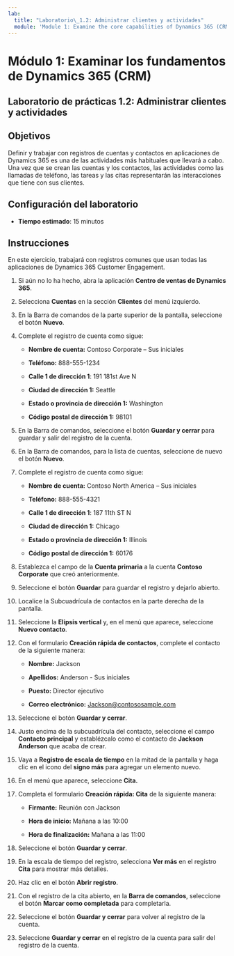 ```yaml
---
lab:
  title: "Laboratorio\_1.2: Administrar clientes y actividades"
  module: 'Module 1: Examine the core capabilities of Dynamics 365 (CRM)'
---
```


<a name="module-1-examine-the-core-capabilities-of-dynamics-365-crm"></a>Módulo 1: Examinar los fundamentos de Dynamics 365 (CRM)
========================

## <a name="practice-lab-12---manage-customers-and-activities"></a>Laboratorio de prácticas 1.2: Administrar clientes y actividades

## <a name="objectives"></a>Objetivos

Definir y trabajar con registros de cuentas y contactos en aplicaciones de Dynamics 365 es una de las actividades más habituales que llevará a cabo. Una vez que se crean las cuentas y los contactos, las actividades como las llamadas de teléfono, las tareas y las citas representarán las interacciones que tiene con sus clientes.

## <a name="lab-setup"></a>Configuración del laboratorio

  - **Tiempo estimado**: 15 minutos

## <a name="instructions"></a>Instrucciones

En este ejercicio, trabajará con registros comunes que usan todas las aplicaciones de Dynamics 365 Customer Engagement. 

1. Si aún no lo ha hecho, abra la aplicación **Centro de ventas de Dynamics 365**. 

2. Selecciona **Cuentas** en la sección **Clientes** del menú izquierdo. 

3. En la Barra de comandos de la parte superior de la pantalla, seleccione el botón **Nuevo**.

4. Complete el registro de cuenta como sigue:

    - **Nombre de cuenta:** Contoso Corporate – Sus iniciales

    - **Teléfono:** 888-555-1234

    - **Calle 1 de dirección 1**: 191 181st Ave N

    - **Ciudad de dirección 1:** Seattle

    - **Estado o provincia de dirección 1:** Washington

    - **Código postal de dirección 1:** 98101

5. En la Barra de comandos, seleccione el botón **Guardar y cerrar** para guardar y salir del registro de la cuenta.

6. En la Barra de comandos, para la lista de cuentas, seleccione de nuevo el botón **Nuevo**.

7. Complete el registro de cuenta como sigue:

    - **Nombre de cuenta:** Contoso North America – Sus iniciales

    - **Teléfono:** 888-555-4321

    - **Calle 1 de dirección 1**: 187 11th ST N

    - **Ciudad de dirección 1:** Chicago

    - **Estado o provincia de dirección 1:** Illinois

    - **Código postal de dirección 1:** 60176

8. Establezca el campo de la **Cuenta primaria** a la cuenta **Contoso Corporate** que creó anteriormente. 

9. Seleccione el botón **Guardar** para guardar el registro y dejarlo abierto. 

10. Localice la Subcuadrícula de contactos en la parte derecha de la pantalla.

11. Seleccione la **Elipsis vertical** y, en el menú que aparece, seleccione **Nuevo contacto**.

12. Con el formulario **Creación rápida de contactos**, complete el contacto de la siguiente manera:

    - **Nombre:** Jackson

    - **Apellidos:** Anderson - Sus iniciales

    - **Puesto:** Director ejecutivo

    - **Correo electrónico:** Jackson@contososample.com

13. Seleccione el botón **Guardar y cerrar**.

14. Justo encima de la subcuadrícula del contacto, seleccione el campo **Contacto principal** y establézcalo como el contacto de **Jackson Anderson** que acaba de crear. 

15. Vaya a **Registro de escala de tiempo** en la mitad de la pantalla y haga clic en el icono del **signo más** para agregar un elemento nuevo. 

16. En el menú que aparece, seleccione **Cita.**

17. Completa el formulario **Creación rápida: Cita** de la siguiente manera:

    - **Firmante:** Reunión con Jackson

    - **Hora de inicio:** Mañana a las 10:00 

    - **Hora de finalización:** Mañana a las 11:00 

18. Seleccione el botón **Guardar y cerrar**.      

19. En la escala de tiempo del registro, selecciona **Ver más** en el registro **Cita** para mostrar más detalles.   

20. Haz clic en el botón **Abrir registro**. 

21. Con el registro de la cita abierto, en la **Barra de comandos**, seleccione el botón **Marcar como completada** para completarla. 

22. Seleccione el botón **Guardar y cerrar** para volver al registro de la cuenta.   

23. Seleccione **Guardar y cerrar** en el registro de la cuenta para salir del registro de la cuenta.   
